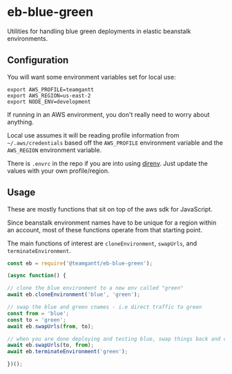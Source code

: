 # eb-blue-green

Utilities for handling blue green deployments in elastic beanstalk environments.

## Configuration

You will want some environment variables set for local use:

```
export AWS_PROFILE=teamgantt
export AWS_REGION=us-east-2
export NODE_ENV=development
```

If running in an AWS environment, you don't really need to worry about anything.

Local use assumes it will be reading profile information from `~/.aws/credentials` based off the `AWS_PROFILE` environment variable and the `AWS_REGION` environment variable.

There is `.envrc` in the repo if you are into using [direnv](https://direnv.net/). Just update the values with your own profile/region.

## Usage

These are mostly functions that sit on top of the aws sdk for JavaScript.

Since beanstalk environment names have to be unique for a region within an account, most of these functions operate from that starting point.

The main functions of interest are `cloneEnvironment`, `swapUrls`, and `terminateEnvironment`.


```js
const eb = require('@teamgantt/eb-blue-green');

(async function() {

// clone the blue environment to a new env called "green"
await eb.cloneEnvironment('blue', 'green');

// swap the blue and green cnames - i.e direct traffic to green
const from = 'blue';
const to = 'green';
await eb.swapUrls(from, to);

// when you are done deploying and testing blue, swap things back and clean up
await eb.swapUrls(to, from);
await eb.terminateEnvironment('green');

})();

```
